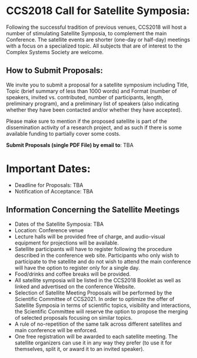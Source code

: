 # CCS2018 Call for Satellite Symposia:

Following the successful tradition of previous venues, CCS2018 will host a number of stimulating Satellite Symposia, to complement the main Conference. The satellite events are shorter (one-day or half-day) meetings with a focus on a specialized topic. All subjects that are of interest to the Complex
Systems Society are welcome.

## How to Submit Proposals:
We invite you to submit a proposal for a satellite symposium including Title, Topic (brief summary of less than 1000 words) and Format (number of speakers, invited vs. contributed, number of participants, length, preliminary program), and a preliminary list of speakers (also indicating whether they have been contacted and/or whether they have accepted).

Please make sure to mention if the proposed satellite is part of the dissemination activity of a
research project, and as such if there is some available funding to partially cover some costs.

**Submit Proposals (single PDF File) by email to**: TBA

# Important Dates:
- Deadline for Proposals: TBA
- Notification of Acceptance: TBA

## Information Concerning the Satellite Meetings

- Dates of the Satellite Symposia: TBA
- Location: Conference venue
- Lecture halls will be provided free of charge, and audio-visual equipment for projections will be
available.
- Satellite participants will have to register following the procedure described in the conference web
site. Participants who only wish to participate to the satellite and do not wish to attend the main
conference will have the option to register only for a single day.
- Food/drinks and coffee breaks will be provided.
- All satellite symposia will be listed in the CCS2018 Booklet as well as linked and advertised on the
conference Website.
- Selection of Satellite Meeting Proposals will be performed by the Scientific Committee of
CCS2021. In order to optimize the offer of Satellite Symposia in terms of scientific topics, visibility
and interactions, the Scientific Committee will reserve the option to propose the merging of selected
proposals focusing on similar topics.
- A rule of no-repetition of the same talk across different satellites and main conference will be
enforced.
- One free registration will be awarded to each satellite meeting. The satellite organizers can use it
in any way they prefer (to use it for themselves, split it, or award it to an invited speaker).
